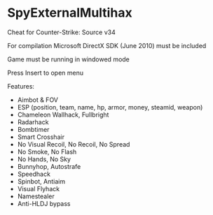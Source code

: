 # SpyExternalMultihax
Cheat for Counter-Strike: Source v34

 For compilation Microsoft DirectX SDK (June 2010) must be included 
 
 Game must be running in windowed mode
 
 Press Insert to open menu

Features:
- Aimbot & FOV
- ESP
(position, team, name, hp, armor, money, steamid, weapon)
- Chameleon Wallhack, Fullbright
- Radarhack
- Bombtimer
- Smart Crosshair
- No Visual Recoil, No Recoil, No Spread
- No Smoke, No Flash
- No Hands, No Sky
- Bunnyhop, Autostrafe
- Speedhack
- Spinbot, Antiaim
- Visual Flyhack
- Namestealer
- Anti-HLDJ bypass
